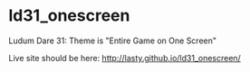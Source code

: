 ld31_onescreen
==============

Ludum Dare 31:  Theme is "Entire Game on One Screen"

Live site should be here:  http://lasty.github.io/ld31_onescreen/
